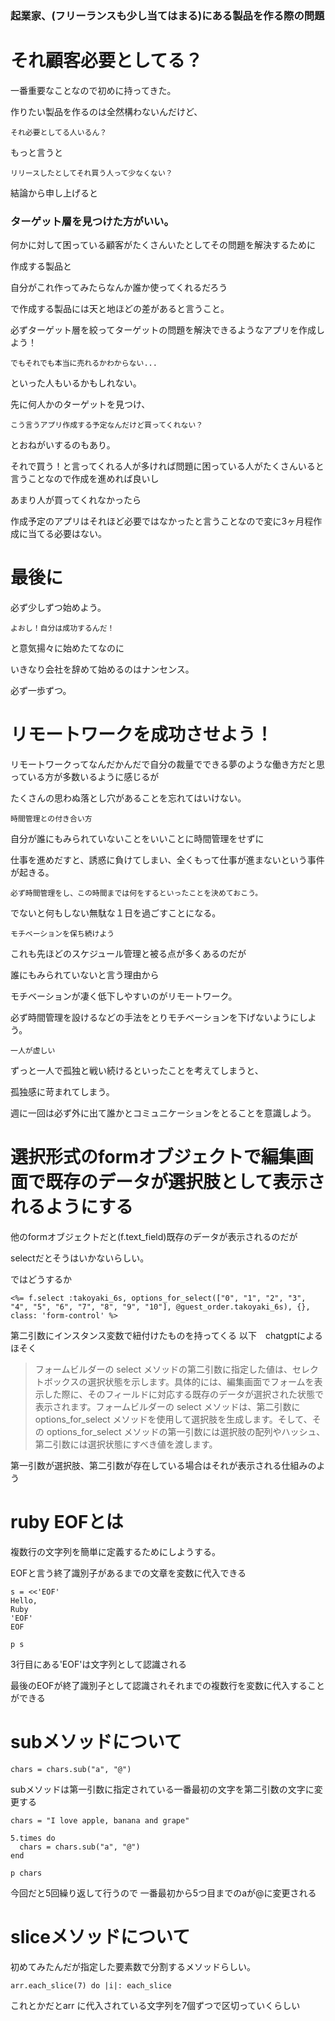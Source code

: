 ### 起業家、(フリーランスも少し当てはまる)にある製品を作る際の問題

# それ顧客必要としてる？

一番重要なことなので初めに持ってきた。

作りたい製品を作るのは全然構わないんだけど、

`それ必要としてる人いるん？`

もっと言うと

`リリースしたとしてそれ買う人って少なくない？`

結論から申し上げると

### ターゲット層を見つけた方がいい。

何かに対して困っている顧客がたくさんいたとしてその問題を解決するために

作成する製品と

自分がこれ作ってみたらなんか誰か使ってくれるだろう

で作成する製品には天と地ほどの差があると言うこと。

必ずターゲット層を絞ってターゲットの問題を解決できるようなアプリを作成しよう！

`でもそれでも本当に売れるかわからない...`

といった人もいるかもしれない。

先に何人かのターゲットを見つけ、

`こう言うアプリ作成する予定なんだけど買ってくれない？`

とおねがいするのもあり。

それで買う！と言ってくれる人が多ければ問題に困っている人がたくさんいると言うことなので作成を進めれば良いし

あまり人が買ってくれなかったら

作成予定のアプリはそれほど必要ではなかったと言うことなので変に3ヶ月程作成に当てる必要はない。

# 最後に

必ず少しずつ始めよう。

`よおし！自分は成功するんだ！`

と意気揚々に始めたてなのに

いきなり会社を辞めて始めるのはナンセンス。

必ず一歩ずつ。



# リモートワークを成功させよう！

リモートワークってなんだかんだで自分の裁量でできる夢のような働き方だと思っている方が多数いるように感じるが

たくさんの思わぬ落とし穴があることを忘れてはいけない。

`時間管理との付き合い方`

自分が誰にもみられていないことをいいことに時間管理をせずに

仕事を進めだすと、誘惑に負けてしまい、全くもって仕事が進まないという事件が起きる。

`必ず時間管理をし、この時間までは何をするといったことを決めておこう。`

でないと何もしない無駄な１日を過ごすことになる。

`モチベーションを保ち続けよう`

これも先ほどのスケジュール管理と被る点が多くあるのだが

誰にもみられていないと言う理由から

モチベーションが凄く低下しやすいのがリモートワーク。

必ず時間管理を設けるなどの手法をとりモチベーションを下げないようにしよう。

`一人が虚しい`

ずっと一人で孤独と戦い続けるといったことを考えてしまうと、

孤独感に苛まれてしまう。

週に一回は必ず外に出て誰かとコミュニケーションをとることを意識しよう。


# 選択形式のformオブジェクトで編集画面で既存のデータが選択肢として表示されるようにする

他のformオブジェクトだと(f.text_field)既存のデータが表示されるのだが

selectだとそうはいかないらしい。

ではどうするか

```
<%= f.select :takoyaki_6s, options_for_select(["0", "1", "2", "3", "4", "5", "6", "7", "8", "9", "10"], @guest_order.takoyaki_6s), {}, class: 'form-control' %>

```

第二引数にインスタンス変数で紐付けたものを持ってくる
以下　chatgptによるほそく

>フォームビルダーの select メソッドの第二引数に指定した値は、セレクトボックスの選択状態を示します。具体的には、編集画面でフォームを表示した際に、そのフィールドに対応する既存のデータが選択された状態で表示されます。フォームビルダーの select メソッドは、第二引数に options_for_select メソッドを使用して選択肢を生成します。そして、その options_for_select メソッドの第一引数には選択肢の配列やハッシュ、第二引数には選択状態にすべき値を渡します。

第一引数が選択肢、第二引数が存在している場合はそれが表示される仕組みのよう

# ruby EOFとは

複数行の文字列を簡単に定義するためにしようする。

EOFと言う終了識別子があるまでの文章を変数に代入できる

```
s = <<'EOF'
Hello,
Ruby
'EOF'
EOF

p s
```

3行目にある'EOF'は文字列として認識される

最後のEOFが終了識別子として認識されそれまでの複数行を変数に代入することができる

# subメソッドについて

```
chars = chars.sub("a", "@")
```

subメソッドは第一引数に指定されている一番最初の文字を第二引数の文字に変更する

```
chars = "I love apple, banana and grape"

5.times do
  chars = chars.sub("a", "@")
end

p chars
```

今回だと5回繰り返して行うので
一番最初から5つ目までのaが@に変更される

# sliceメソッドについて

初めてみたんだが指定した要素数で分割するメソッドらしい。

```
arr.each_slice(7) do |i|: each_slice
```

これとかだとarr に代入されている文字列を7個ずつで区切っていくらしい
